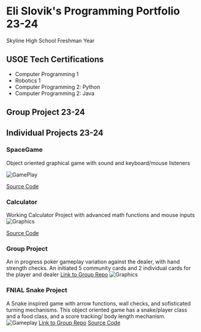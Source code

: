 # Eli Slovik's Programming Portfolio 23-24
 Skyline High School Freshman Year

## USOE Tech Certifications
* Computer Programming 1
* Robotics 1
* Computer Programming 2: Python
* Computer Programming 2: Java

## Group Project 23-24

## Individual Projects 23-24

### SpaceGame
Object oriented graphical game with sound and keyboard/mouse listeners

![GamePlay](https://github.com/EliSlovik/Programming1/blob/main/sg1.png?raw=true)

[Source Code](https://github.com/EliSlovik/Programming1/blob/main/src/Space_Game_FINAL.zip)

### Calculator
Working Calculator Project with advanced math functions and mouse inputs
![Graphics](https://github.com/EliSlovik/Programming1/blob/main/images/clc1.png?raw=true)

[Source Code](https://github.com/EliSlovik/Programming1/blob/main/src/Calculator_FINAL.zip)
### Group Project
An in progress poker gameplay variation against the dealer, with hand strength checks. An initiated 5 community cards and 2 individual cards for the player and dealer
[Link to Group Repo](https://github.com/EliSlovik/poker-i-barley-know-her)
![Graphics](https://github.com/EliSlovik/Programming1/blob/main/images/Screenshot%202024-05-06%20at%2011.24.07%20AM.png?raw=true)
### FNIAL Snake Project
A Snake inspired game with arrow functions, wall checks, and sofisticated turning mechanisms. This object oriented game has a snake/player class and a food class, and a score tracking/ body length mechanism.
![Gameplay](https://github.com/EliSlovik/Programming1/blob/main/images/Snake_Play?raw=true)
[Link to Group Repo](https://github.com/EliSlovik/Snake-Game)
[Source Code](https://github.com/EliSlovik/Snake-Game/blob/main/src/Snakegame.py)

